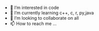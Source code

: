 - 👀 I’m interested in code
- 🌱 I’m currently learning c++, c, r, py,java
- 💞️ I’m looking to collaborate on all
- 📫 How to reach me ...

<!---
luuhop/luuhop is a ✨ special ✨ repository because its `README.md` (this file) appears on your GitHub profile.
You can click the Preview link to take a look at your changes.
--->
